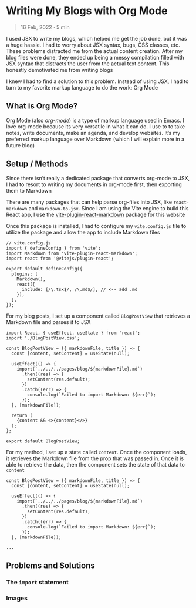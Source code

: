 

# Writing My Blogs with Org Mode

> 16 Feb, 2022 · 5 min

I used JSX to write my blogs, which helped me get the job done, but it was a
huge hassle. I had to worry about JSX syntax, bugs, CSS classes, etc. These
problems distracted me from the actual content creation.  After my blog files
were done, they ended up being a messy compilation filled with JSX syntax that
distracts the user from the actual text content.  This honestly demotivated me
from writing blogs

I knew I had to find a solution to this problem. Instead of using JSX, I had to
turn to my favorite markup language to do the work: Org Mode


## What is Org Mode?

Org Mode (also *org-mode*) is a type of markup language used in Emacs. I love
org-mode because its very versatile in what it can do. I use to to take notes,
write documents, make an agenda, and develop websites. It&rsquo;s my preferred markup
language over Markdown (which I will explain more in a future blog)


## Setup / Methods

Since there isn&rsquo;t really a dedicated package that converts org-mode to JSX, I had to resort to writing my documents in org-mode first, then exporting them to Markdown

There are many packages that can help parse org-files into JSX, like `react-markdown` and `markdown-to-jsx`. Since I am using the Vite engine to build
this React app, I use the [vite-plugin-react-markdown](https://github.com/geekris1/vite-plugin-react-markdown) package for this website

Once this package is installed, I had to configure my `vite.config.js` file to
utilize the package and allow the app to include Markdown files

    // vite.config.js
    import { defineConfig } from 'vite';
    import Markdown from 'vite-plugin-react-markdown';
    import react from '@vitejs/plugin-react';
    
    export default defineConfig({
      plugins: [
        Markdown(),
        react({
          include: [/\.tsx$/, /\.md$/], // <-- add .md
        }),
      ],
    });

For my blog posts, I set up a component called `BlogPostView` that retrieves a
Markdown file and parses it to JSX

    import React, { useEffect, useState } from 'react';
    import './BlogPostView.css';
    
    const BlogPostView = ({ markdownFile, title }) => {
      const [content, setContent] = useState(null);
    
      useEffect(() => {
        import(`../../../pages/blog/${markdownFile}.md`)
          .then((res) => {
            setContent(res.default);
          })
          .catch((err) => {
            console.log(`Failed to import Markdown: ${err}`);
          });
      }, [markdownFile]);
    
      return (
        {content && <>{content}</>}
      );
    };
    
    export default BlogPostView;

For my method, I set up a state called `content`. Once the component loads, it retrieves the Markdown file from the prop that was passed in. Once it is able to retrieve the data, then the component sets the state of that data to `content`

    const BlogPostView = ({ markdownFile, title }) => {
      const [content, setContent] = useState(null);
    
      useEffect(() => {
        import(`../../../pages/blog/${markdownFile}.md`)
          .then((res) => {
            setContent(res.default);
          })
          .catch((err) => {
            console.log(`Failed to import Markdown: ${err}`);
          });
      }, [markdownFile]);
    
    ...


## Problems and Solutions


### The `import` statement


### Images

